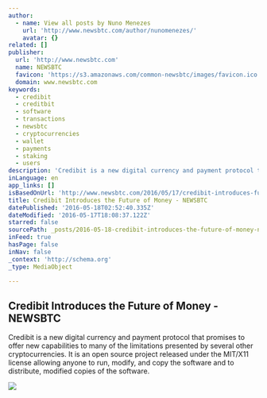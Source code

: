 ```yaml
---
author:
  - name: View all posts by Nuno Menezes
    url: 'http://www.newsbtc.com/author/nunomenezes/'
    avatar: {}
related: []
publisher:
  url: 'http://www.newsbtc.com'
  name: NEWSBTC
  favicon: 'https://s3.amazonaws.com/common-newsbtc/images/favicon.ico'
  domain: www.newsbtc.com
keywords:
  - credibit
  - creditbit
  - software
  - transactions
  - newsbtc
  - cryptocurrencies
  - wallet
  - payments
  - staking
  - users
description: 'Credibit is a new digital currency and payment protocol that promises to offer new capabilities to many of the limitations presented by several other cryptocurrencies. It is an open source project released under the MIT/X11 license allowing anyone to run, modify, and copy the software and to distribute, modified copies of the software.'
inLanguage: en
app_links: []
isBasedOnUrl: 'http://www.newsbtc.com/2016/05/17/credibit-introduces-future-money/'
title: Credibit Introduces the Future of Money - NEWSBTC
datePublished: '2016-05-18T02:52:40.335Z'
dateModified: '2016-05-17T18:08:37.122Z'
starred: false
sourcePath: _posts/2016-05-18-credibit-introduces-the-future-of-money-newsbtc.md
inFeed: true
hasPage: false
inNav: false
_context: 'http://schema.org'
_type: MediaObject

---
```

<article style=""><h1>Credibit Introduces the Future of Money - NEWSBTC</h1><p>Credibit is a new digital currency and payment protocol that promises to offer new capabilities to many of the limitations presented by several other cryptocurrencies. It is an open source project released under the MIT/X11 license allowing anyone to run, modify, and copy the software and to distribute, modified copies of the software.</p><img src="http://s3.amazonaws.com/main-newsbtc-images/2016/05/17152916/Credibit.jpg" /></article>